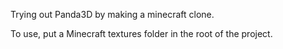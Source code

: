 Trying out Panda3D by making a minecraft clone.

To use, put a Minecraft textures folder in the root of the project.
